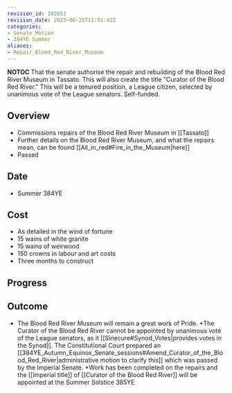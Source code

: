 ```yaml
---
revision_id: 102651
revision_date: 2023-06-25T11:51:42Z
categories:
- Senate Motion
- 384YE Summer
aliases:
- Repair_Blood_Red_River_Museum
---
```



__NOTOC__
That the senate authorise the repair and rebuilding of the Blood Red River Museum in Tassato. This will also create the title "Curator of the Blood Red River." This will be a tenured position, a League citizen, selected by unanimous vote of the League senators. Self-funded.

## Overview
* Commissions repairs of the Blood Red River Museum in [[Tassato]]
* Further details on the Blood Red River Museum, and what the repairs mean, can be found [[All_in_red#Fire_in_the_Museum|here]]
* Passed
## Date
* Summer 384YE
## Cost
* As detailed in the wind of fortune
* 15 wains of white granite
* 15 wains of weirwood
* 150 crowns in labour and art costs
* Three months to construct
## Progress

## Outcome
* The Blood Red River Museum will remain a great work of Pride. 
*The Curator of the Blood Red River cannot be appointed by unanimous vote of the League senators, as it [[Sinecure#Synod_Votes|provides votes in the Synod]]. The Constitutional Court prepared an [[384YE_Autumn_Equinox_Senate_sessions#Amend_Curator_of_the_Blood_Red_River|administrative motion to clarify this]] which was passed by the Imperial Senate.
*Work has been completed on the repairs and the [[Imperial title]] of [[Curator of the Blood Red River]] will be appointed at the Summer Solstice 385YE